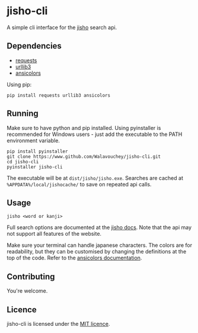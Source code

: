 # jisho-cli

A simple cli interface for the [jisho](https://jisho.org) search api.

## Dependencies

- [requests](https://requests.readthedocs.io/en/master)
- [urllib3](https://pypi.org/project/urllib3)
- [ansicolors](https://pypi.org/project/ansicolors)

Using pip:

```
pip install requests urllib3 ansicolors
```

## Running

Make sure to have python and pip installed. Using pyinstaller is recommended for Windows users - just add the executable to the PATH environment variable.

```
pip install pyinstaller
git clone https://www.github.com/Walavouchey/jisho-cli.git
cd jisho-cli
pyinstaller jisho-cli
```

The executable will be at `dist/jisho/jisho.exe`. Searches are cached at `%APPDATA%/local/jishocache/` to save on repeated api calls.

## Usage

```
jisho <word or kanji>
```

Full search options are documented at the [jisho docs](https://jisho.org/docs). Note that the api may not support all features of the website.

Make sure your terminal can handle japanese characters. The colors are for readability, but they can be customised by changing the definitions at the top of the code. Refer to the [ansicolors documentation](https://pypi.org/project/ansicolors).

## Contributing

You're welcome.

## Licence

jisho-cli is licensed under the [MIT licence](https://opensource.org/licenses/mit).
